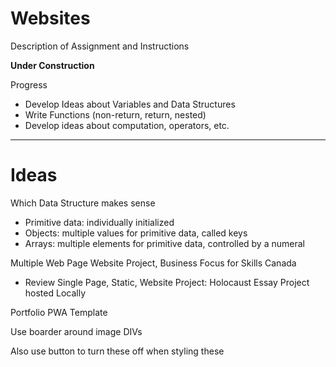 # Websites
Description of Assignment and Instructions

**Under Construction**

Progress
- Develop Ideas about Variables and Data Structures
- Write Functions (non-return, return, nested)
- Develop ideas about computation, operators, etc.
---

# Ideas

Which Data Structure makes sense
- Primitive data: individually initialized
- Objects: multiple values for primitive data, called keys
- Arrays: multiple elements for primitive data, controlled by a numeral

Multiple Web Page Website Project, Business Focus for Skills Canada
- Review Single Page, Static, Website Project: Holocaust Essay Project hosted Locally

Portfolio PWA Template

Use boarder around image DIVs

Also use button to turn these off when styling these
